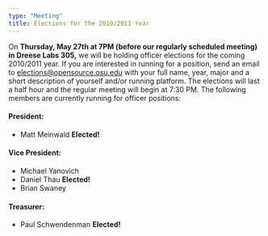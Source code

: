 ```yaml
---
type: "Meeting"
title: Elections for the 2010/2011 Year
---
```

On **Thursday, May 27th at 7PM (before our regularly scheduled meeting) in Dreese Labs 305,** we will be holding officer elections for the coming 2010/2011 year. If you are interested in running for a position, send an email to elections@opensource.osu.edu with your full name, year, major and a short description of yourself and/or running platform. The elections will last a half hour and the regular meeting will begin at 7:30 PM. The following members are currently running for officer positions:

#### President:

-   Matt Meinwald **Elected!**

#### Vice President:

- Michael Yanovich
- Daniel Thau **Elected!**
- Brian Swaney

#### Treasurer:

- Paul Schwendenman **Elected!**
